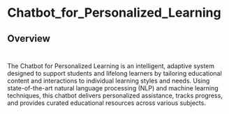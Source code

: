 # Chatbot_for_Personalized_Learning

## Overview <br><br>
The Chatbot for Personalized Learning is an intelligent, adaptive system designed to support students and lifelong learners by tailoring educational content and interactions to individual learning styles and needs. Using state-of-the-art natural language processing (NLP) and machine learning techniques, this chatbot delivers personalized assistance, tracks progress, and provides curated educational resources across various subjects.
